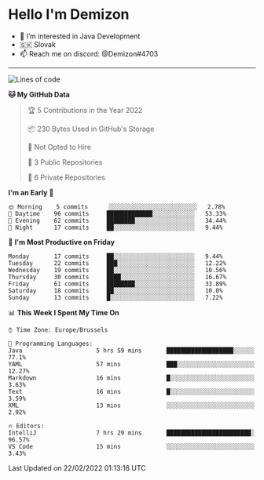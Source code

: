 # Hello I'm Demizon
- 👀 I’m interested in Java Development
- 🇸🇰 Slovak
- 📫 Reach me on discord: @Demizon#4703
<hr>

<!--START_SECTION:waka-->
![Lines of code](https://img.shields.io/badge/From%20Hello%20World%20I%27ve%20Written-12%20Thousand%20lines%20of%20code-blue)

**🐱 My GitHub Data** 

> 🏆 5 Contributions in the Year 2022
 > 
> 📦 230 Bytes Used in GitHub's Storage 
 > 
> 🚫 Not Opted to Hire
 > 
> 📜 3 Public Repositories 
 > 
> 🔑 6 Private Repositories  
 > 
**I'm an Early 🐤** 

```text
🌞 Morning    5 commits      ░░░░░░░░░░░░░░░░░░░░░░░░░   2.78% 
🌆 Daytime    96 commits     █████████████░░░░░░░░░░░░   53.33% 
🌃 Evening    62 commits     ████████░░░░░░░░░░░░░░░░░   34.44% 
🌙 Night      17 commits     ██░░░░░░░░░░░░░░░░░░░░░░░   9.44%

```
📅 **I'm Most Productive on Friday** 

```text
Monday       17 commits     ██░░░░░░░░░░░░░░░░░░░░░░░   9.44% 
Tuesday      22 commits     ███░░░░░░░░░░░░░░░░░░░░░░   12.22% 
Wednesday    19 commits     ██░░░░░░░░░░░░░░░░░░░░░░░   10.56% 
Thursday     30 commits     ████░░░░░░░░░░░░░░░░░░░░░   16.67% 
Friday       61 commits     ████████░░░░░░░░░░░░░░░░░   33.89% 
Saturday     18 commits     ██░░░░░░░░░░░░░░░░░░░░░░░   10.0% 
Sunday       13 commits     █░░░░░░░░░░░░░░░░░░░░░░░░   7.22%

```


📊 **This Week I Spent My Time On** 

```text
⌚︎ Time Zone: Europe/Brussels

💬 Programming Languages: 
Java                     5 hrs 59 mins       ███████████████████░░░░░░   77.1% 
YAML                     57 mins             ███░░░░░░░░░░░░░░░░░░░░░░   12.27% 
Markdown                 16 mins             █░░░░░░░░░░░░░░░░░░░░░░░░   3.63% 
Text                     16 mins             █░░░░░░░░░░░░░░░░░░░░░░░░   3.59% 
XML                      13 mins             ░░░░░░░░░░░░░░░░░░░░░░░░░   2.92%

🔥 Editors: 
IntelliJ                 7 hrs 29 mins       ████████████████████████░   96.57% 
VS Code                  15 mins             ░░░░░░░░░░░░░░░░░░░░░░░░░   3.43%

```


 Last Updated on 22/02/2022 01:13:16 UTC
<!--END_SECTION:waka-->
